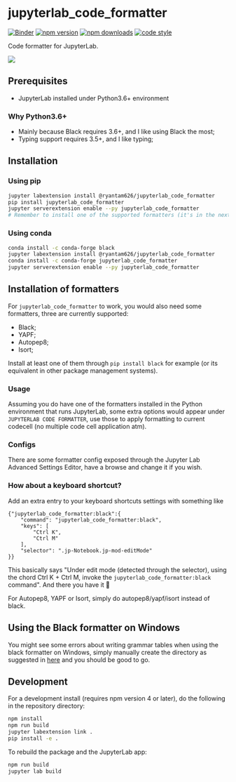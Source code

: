 # jupyterlab_code_formatter

[![Binder](https://mybinder.org/badge_logo.svg)](https://mybinder.org/v2/gh/ryantam626/jupyterlab_code_formatter/master?urlpath=lab)
[![npm version](https://badge.fury.io/js/%40ryantam626%2Fjupyterlab_code_formatter.svg)](https://badge.fury.io/js/%40ryantam626%2Fjupyterlab_code_formatter)
[![npm downloads](https://img.shields.io/npm/dw/%40ryantam626%2Fjupyterlab_code_formatter.svg)](https://badge.fury.io/js/%40ryantam626%2Fjupyterlab_code_formatter)
[![code style](https://img.shields.io/badge/code%20style-black-000000.svg)](https://github.com/ambv/black)

Code formatter for JupyterLab.

![](https://github.com/ryantam626/jupyterlab_code_formatter/raw/master/code-formatter-demo.gif)

## Prerequisites

* JupyterLab installed under Python3.6+ environment

### Why Python3.6+

* Mainly because Black requires 3.6+, and I like using Black the most;
* Typing support requires 3.5+, and I like typing;

## Installation

### Using pip
```bash
jupyter labextension install @ryantam626/jupyterlab_code_formatter
pip install jupyterlab_code_formatter
jupyter serverextension enable --py jupyterlab_code_formatter
# Remember to install one of the supported formatters (it's in the next section)
```

### Using conda
```bash
conda install -c conda-forge black
jupyter labextension install @ryantam626/jupyterlab_code_formatter
conda install -c conda-forge jupyterlab_code_formatter
jupyter serverextension enable --py jupyterlab_code_formatter
```

## Installation of formatters

For `jupyterlab_code_formatter` to work, you would also need some formatters, three are currently supported:

- Black;
- YAPF;
- Autopep8;
- Isort;

Install at least one of them through `pip install black` for example (or its equivalent in other package management systems).

### Usage

Assuming you do have one of the formatters installed in the Python environment that runs JupyterLab, some extra options would appear under `JUPYTERLAB CODE FORMATTER`, use those to apply formatting to current codecell (no multiple code cell application atm).

### Configs

There are some formatter config exposed through the Jupyter Lab Advanced Settings Editor, have a browse and change it if you wish.

### How about a keyboard shortcut?

Add an extra entry to your keyboard shortcuts settings with something like

```
{"jupyterlab_code_formatter:black":{
    "command": "jupyterlab_code_formatter:black",
    "keys": [
        "Ctrl K",
        "Ctrl M"
    ],
    "selector": ".jp-Notebook.jp-mod-editMode"
}}
```

This basically says "Under edit mode (detected through the selector), using the chord Ctrl K + Ctrl M, invoke the `jupyterlab_code_formatter:black` command". And there you have it :tada:

For Autopep8, YAPF or Isort, simply do autopep8/yapf/isort instead of black.

## Using the Black formatter on Windows

You might see some errors about writing grammar tables when using the black formatter on Windows, simply manually create the directory as suggested in [here](https://github.com/ryantam626/jupyterlab_code_formatter/issues/10) and you should be good to go.

## Development

For a development install (requires npm version 4 or later), do the following in the repository directory:

```bash
npm install
npm run build
jupyter labextension link .
pip install -e .
```

To rebuild the package and the JupyterLab app:

```bash
npm run build
jupyter lab build
```

